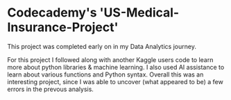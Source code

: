 # Codecademy's 'US-Medical-Insurance-Project'

This project was completed early on in my Data Analytics journey. 


For this project I followed along with another Kaggle users code to learn more about python libraries & machine learning. I also used AI assistance to learn about various functions and Python syntax. Overall this was an interesting project, since I was able to uncover (what appeared to be) a few errors in the prevous analysis. 
